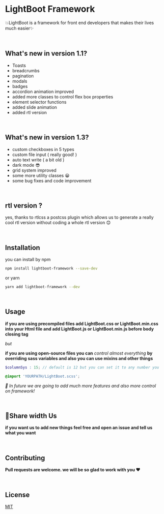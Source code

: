 # LightBoot Framework

💥LightBoot is a framework for front end developers that makes their lives much easier✨

<p>&nbsp;</p>

## What's new in version 1.1?
<ul>
    <li>Toasts</li>
    <li>breadcrumbs</li>
    <li>pagination</li>
    <li>modals</li>
    <li>badges</li>
    <li>accordion animation improved</li>
    <li>added more classes to control flex box properties</li>
    <li>element selector functions</li>
    <li>added slide animation</li>
    <li>added rtl version</li>
</ul>

<p>&nbsp;</p>

## What's new in version 1.3?
<ul>
    <li>custom checkboxes in 5 types</li>
    <li>custom file input ( really good! )</li>
    <li>auto text write ( a bit old )</li>
    <li>dark mode 😎</li>
    <li>grid system improved</li>
    <li>some more utility classes 😀</li>
    <li>some bug fixes and code improvement</li>
    <!-- <li></li> -->
    <!-- <li></li> -->
    <!-- <li></li> -->
    <!-- <li></li> -->
    <!-- <li></li> -->
</ul>

<p>&nbsp;</p>

## rtl version ?
yes, thanks to rtlcss a postcss plugin which allows us to generate a really cool rtl version without coding a whole rtl version 😊

<p>&nbsp;</p>

## Installation

you can install by npm

```bash
npm install lightboot-framework --save-dev
```
or yarn

```bash
yarn add lightboot-framework --dev
```

<p>&nbsp;</p>

## Usage

**if you are using precompiled files add LightBoot.css or LightBoot.min.css into your Html file and add LightBoot.js or LightBoot.min.js before body closing tag**

_but_

**if you are using open-source files you can** _control almost everything_ **by overriding sass variables and also you can use mixins and other things**

```scss
$columnSys : 15; // default is 12 but you can set it to any number you want

@import 'YOURPATH/LightBoot.scss';
```

_🔵 In future we are going to add much more features and also more control on framework!_

<p>&nbsp;</p>

## 🔶Share width Us
**if you want us to add new things feel free and open an issue and tell us what you want**

<p>&nbsp;</p>

## Contributing
**Pull requests are welcome. we will be so glad to work with you ❤**

<p>&nbsp;</p>

## License
[MIT](https://choosealicense.com/licenses/mit/)